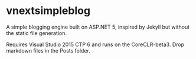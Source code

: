 # vnextsimpleblog
A simple blogging engine built on ASP.NET 5, inspired by Jekyll but without the static file generation.

Requires Visual Studio 2015 CTP 6 and runs on the CoreCLR-beta3. Drop markdown files in the Posts folder.
